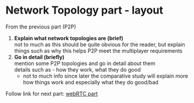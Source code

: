 # Network Topology part - layout 
From the previous part (P2P) 

1. __Explain what network topologies are (brief)__ \
not to much as this should be quite obvious for the reader,
but explain things such as why this helps P2P meet the multiplayer requirements
2. __Go in detail (briefly)__ \
mention some P2P topologies and go in detail about them \
details such as - how they work, what they do good
    - not to much info since later the comparative study will explain more how things work and especially what they do good/bad

Follow link for next part: [webRTC part](4.%20webRTC%20part%20-%20layout.md)